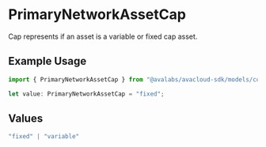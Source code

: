 # PrimaryNetworkAssetCap

Cap represents if an asset is a variable or fixed cap asset.

## Example Usage

```typescript
import { PrimaryNetworkAssetCap } from "@avalabs/avacloud-sdk/models/components";

let value: PrimaryNetworkAssetCap = "fixed";
```

## Values

```typescript
"fixed" | "variable"
```